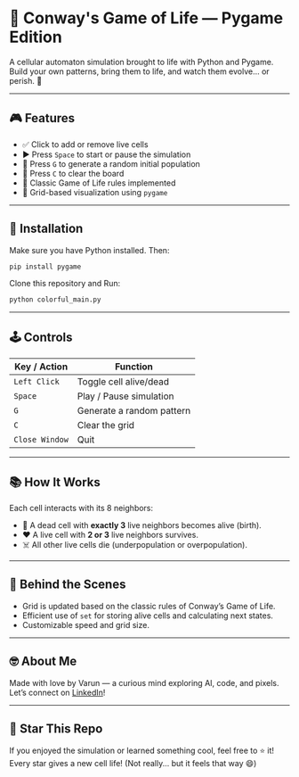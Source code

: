 # 🌱 Conway's Game of Life — Pygame Edition

A cellular automaton simulation brought to life with Python and Pygame. Build your own patterns, bring them to life, and watch them evolve... or perish. 🧬

---

## 🎮 Features

- ✅ Click to add or remove live cells  
- ▶️ Press `Space` to start or pause the simulation  
- 🎲 Press `G` to generate a random initial population  
- 🧼 Press `C` to clear the board  
- 🧠 Classic Game of Life rules implemented  
- 🎨 Grid-based visualization using `pygame`  

---

## 🔧 Installation

Make sure you have Python installed. Then:

```bash
pip install pygame
```

Clone this repository and Run:
```bash
python colorful_main.py
```

---

## 🕹️ Controls

| Key / Action       | Function                      |
|--------------------|-------------------------------|
| `Left Click`       | Toggle cell alive/dead        |
| `Space`            | Play / Pause simulation       |
| `G`                | Generate a random pattern     |
| `C`                | Clear the grid                |
| `Close Window`     | Quit                          |

---

## 📚 How It Works

Each cell interacts with its 8 neighbors:

- 👶 A dead cell with **exactly 3** live neighbors becomes alive (birth).  
- ❤️ A live cell with **2 or 3** live neighbors survives.  
- ☠️ All other live cells die (underpopulation or overpopulation).  

---

## 🧠 Behind the Scenes

- Grid is updated based on the classic rules of Conway’s Game of Life.  
- Efficient use of `set` for storing alive cells and calculating next states.  
- Customizable speed and grid size.  

---

## 🤓 About Me

Made with love by Varun — a curious mind exploring AI, code, and pixels.  
Let’s connect on [LinkedIn](https://www.linkedin.com/in/your-profile)!

---

## 🌟 Star This Repo

If you enjoyed the simulation or learned something cool, feel free to ⭐ it!  
Every star gives a new cell life! (Not really... but it feels that way 😄)

